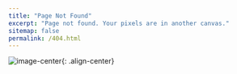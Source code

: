 ```yaml
---
title: "Page Not Found"
excerpt: "Page not found. Your pixels are in another canvas."
sitemap: false
permalink: /404.html
---
```


![image-center](https://images-na.ssl-images-amazon.com/images/I/41bLP6NzvKL.jpg){: .align-center}
